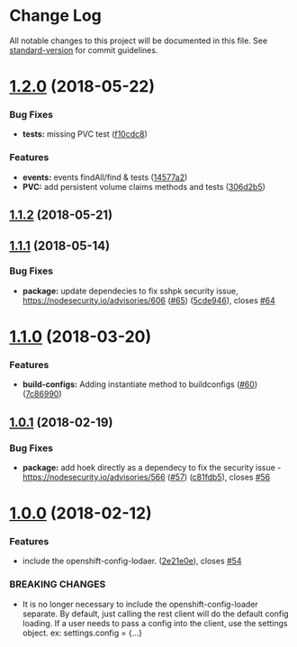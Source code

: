 # Change Log

All notable changes to this project will be documented in this file. See [standard-version](https://github.com/conventional-changelog/standard-version) for commit guidelines.

<a name="1.2.0"></a>
# [1.2.0](https://github.com/bucharest-gold/openshift-rest-client/compare/v1.1.2...v1.2.0) (2018-05-22)


### Bug Fixes

* **tests:** missing PVC test ([f10cdc8](https://github.com/bucharest-gold/openshift-rest-client/commit/f10cdc8))


### Features

* **events:** events findAll/find & tests ([14577a2](https://github.com/bucharest-gold/openshift-rest-client/commit/14577a2))
* **PVC:** add persistent volume claims methods and tests ([306d2b5](https://github.com/bucharest-gold/openshift-rest-client/commit/306d2b5))



<a name="1.1.2"></a>
## [1.1.2](https://github.com/bucharest-gold/openshift-rest-client/compare/v1.1.1...v1.1.2) (2018-05-21)



<a name="1.1.1"></a>
## [1.1.1](https://github.com/bucharest-gold/openshift-rest-client/compare/v1.1.0...v1.1.1) (2018-05-14)


### Bug Fixes

* **package:** update dependecies to fix sshpk security issue, https://nodesecurity.io/advisories/606 ([#65](https://github.com/bucharest-gold/openshift-rest-client/issues/65)) ([5cde946](https://github.com/bucharest-gold/openshift-rest-client/commit/5cde946)), closes [#64](https://github.com/bucharest-gold/openshift-rest-client/issues/64)



<a name="1.1.0"></a>
# [1.1.0](https://github.com/bucharest-gold/openshift-rest-client/compare/v1.0.1...v1.1.0) (2018-03-20)


### Features

* **build-configs:** Adding instantiate method to buildconfigs ([#60](https://github.com/bucharest-gold/openshift-rest-client/issues/60)) ([7c86990](https://github.com/bucharest-gold/openshift-rest-client/commit/7c86990))



<a name="1.0.1"></a>
## [1.0.1](https://github.com/bucharest-gold/openshift-rest-client/compare/v1.0.0...v1.0.1) (2018-02-19)


### Bug Fixes

* **package:** add hoek directly as a dependecy to fix the security issue - https://nodesecurity.io/advisories/566 ([#57](https://github.com/bucharest-gold/openshift-rest-client/issues/57)) ([c81fdb5](https://github.com/bucharest-gold/openshift-rest-client/commit/c81fdb5)), closes [#56](https://github.com/bucharest-gold/openshift-rest-client/issues/56)



<a name="1.0.0"></a>
# [1.0.0](https://github.com/bucharest-gold/openshift-rest-client/compare/v0.11.0...v1.0.0) (2018-02-12)


### Features

* include the openshift-config-lodaer. ([2e21e0e](https://github.com/bucharest-gold/openshift-rest-client/commit/2e21e0e)), closes [#54](https://github.com/bucharest-gold/openshift-rest-client/issues/54)


### BREAKING CHANGES

* It is no longer necessary to include the openshift-config-loader separate.  By default, just calling the rest client will do the default config loading.
If a user needs to pass a config into the client, use the settings object.  ex:  settings.config = {...}
